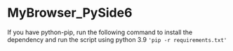 # MyBrowser_PySide6

If you have python-pip, run the following command to install the dependency and run the script using python 3.9
`'pip -r requirements.txt'`  
